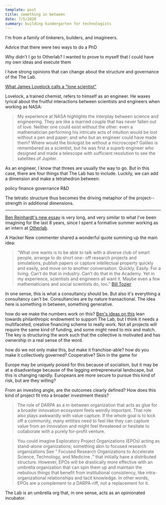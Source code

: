 ```yaml
---
template: post
title: something in between
date: 7/5/2020
summary: building kindergarten for technologists
---
```


I'm from a family of tinkerers, builders, and imagineers.


Advice that there were two ways to do a PhD


Why didn't I go to Otherlab? I wanted to prove to myself that I could have my own ideas and execute them


I have strong opinions that can change about the structure and governance of the The Lab.

[What James Lovelock calls a "lone scientist"](https://www.independent.co.uk/life-style/health-and-families/features/james-lovelock-we-need-lone-scientists-9215280.html)


Lovelock, a trained chemist, refers to himself as an engineer. He waxes lyrical about the fruitful interactions between scientists and engineers when working as NASA:

> My experience at NASA highlights the interplay between science and engineering. They are like a married couple that has never fallen out of love. Neither one could exist without the other: even a mathematician performing his intricate acts of intuition would be lost without a pen and paper; and who but an engineer could have made them? Where would the biologist be without a microscope? Galileo is remembered as a scientist, but he was first a superb engineer who designed and made a telescope with sufficient resolution to see the satellites of Jupiter.

As an engineer, I know that threes are usually the way to go. But in this case, there are four things that The Lab has to include. Luckily, we can add a dimension and make a tetrahedron between:

policy
finance
governance
R&D

The tetratic structure thus becomes the driving metaphor of the project-- strength in additional dimensions.

---

[Ben Reinhardt's new essay](https://news.ycombinator.com/item?id=27072445) is very long, and very similar to what I've been imagining for the last 8 years, since I spent a formative summer working as an intern at [Otherlab](www.otherlab.com).

A Hacker New commenter shared a wonderful quote summing up the main idea:

> “What one wants is to be able to talk with a diverse club of smart people, arrange to do short one- off research projects and simulations, publish papers or capture intellectual property quickly and easily, and move on to another conversation. Quickly. Easily. For a living. Can’t do that in industry. Can’t do that in the Academy. Yet in my experience, scientists and engineers all want it. Maybe even a few mathematicians and social scientists do, too.” [Bill Tozier](https://vaguery.github.io/)



In one sense, this is what a consultancy should be. But also it's everything a consultancy can't be. Consultancies are by nature transactional. The idea here is something in between, something generative.




how do we make the numbers work on this? [Ben's ideas on this](https://benjaminreinhardt.com/parpa#how_does_money_work_in_a_darpariff) lean towards philanthropic endowment to support The Lab, but I think it needs a multifaceted, creative financing scheme to really work. Not all projects will require the same kind of funding, and some might need to mix and match. The key is structuring the work such that the collective is motivated and has ownership in a real sense of the word.


how do we not only make this, but make it franchise-able?
how do you make it collectively governed? Cooperative? Skin in the game for 

Europe may be uniquely poised for this because of socialism, but it may be at a disadvantage because of the lagging entrepreneurial landscape, but this is changing rapidly. Europeans are more secure to pursue this kind of risk, but are they willing? 

From an investing angle, are the outcomes clearly defined? How does this kind of project fit into a broader investment thesis?

> The role of DARPA as a in-between organization that acts as glue for a broader innovation ecosystem feels weirdly important. That role also plays awkwardly with value capture. If the whole goal is to kick off a community, many entities need to feel like they can capture value from an innovation and might feel threatened or hesitate to collaborate with a purely for-profit venture.

> You could imagine Exploratory Project Organizations (EPOs) acting as stand-alone organizations; something akin to focused research organizations   See ” Focused Research Organizations to Accelerate Science, Technology, and Medicine .”  that initially have a distributed structure. However, EPOs will be drastically more effective with an umbrella organization that can spin them up and maintain the nebulous things that benefit from institutional consistency, like intra-organizational relationships and tacit knowledge. In other words, EPOs are a complement to a DARPA-riff, not a replacement for it.

The Lab is an umbrella org that, in one sense, acts as an opinionated incubator.

